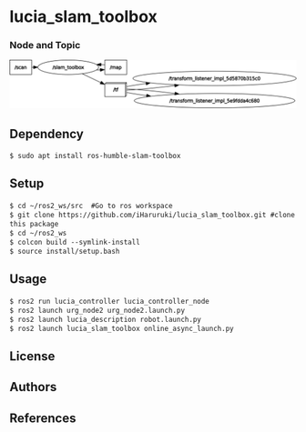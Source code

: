 # lucia_slam_toolbox
### Node and Topic
![](rosgraph.png)
## Dependency
```shell
$ sudo apt install ros-humble-slam-toolbox
```
## Setup
```shell
$ cd ~/ros2_ws/src  #Go to ros workspace
$ git clone https://github.com/iHaruruki/lucia_slam_toolbox.git #clone this package
$ cd ~/ros2_ws
$ colcon build --symlink-install
$ source install/setup.bash
```
## Usage
```shell
$ ros2 run lucia_controller lucia_controller_node
$ ros2 launch urg_node2 urg_node2.launch.py
$ ros2 launch lucia_description robot.launch.py
$ ros2 launch lucia_slam_toolbox online_async_launch.py
```
## License
## Authors
## References
